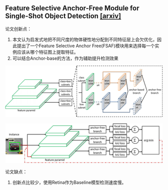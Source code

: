 ## Feature Selective Anchor-Free Module for Single-Shot Object Detection [\[arxiv\]](https://arxiv.org/pdf/1903.00621.pdf)
论文创新点：

1. 本文认为启发式地把不同尺度的物体硬性地分配到不同特征层上会欠优化，因此提出了一个Feature Selective Anchor Free(FSAF)模块用来选择每一个实例应该从哪个特征图上提取特征。
2. 可以结合Anchor-base的方法，作为辅助提升检测效果

![FSAF](FSAF_1.jpg)
&nbsp;
![FSAF](FSAF_2.jpg)

论文缺点：

1. 创新点比较少，使用Retina作为Baseline模型检测速度慢。
